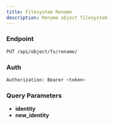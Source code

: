 ```yaml
---
title: Filesystem Rename
description: Rename object filesystem
---
```


### Endpoint

```bash
PUT /api/object/fs/rename/
```

### Auth

```bash
Authorization: Bearer <token>
```

### Query Parameters

- **identity**
- **new_identity**

